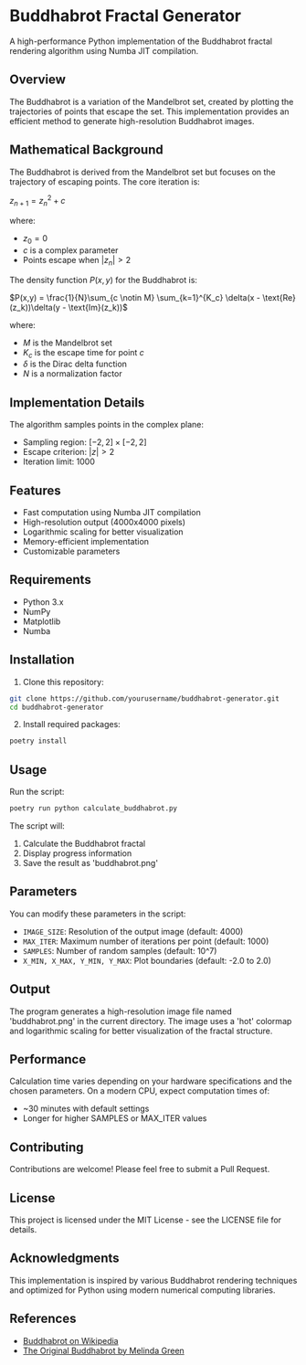 # Buddhabrot Fractal Generator

A high-performance Python implementation of the Buddhabrot fractal rendering algorithm using Numba JIT compilation.

## Overview

The Buddhabrot is a variation of the Mandelbrot set, created by plotting the trajectories of points that escape the set. This implementation provides an efficient method to generate high-resolution Buddhabrot images.

## Mathematical Background

The Buddhabrot is derived from the Mandelbrot set but focuses on the trajectory of escaping points. The core iteration is:

$z_{n+1} = z_n^2 + c$

where:
- $z_0 = 0$
- $c$ is a complex parameter
- Points escape when $|z_n| > 2$

The density function $P(x,y)$ for the Buddhabrot is:

$P(x,y) = \frac{1}{N}\sum_{c \notin M} \sum_{k=1}^{K_c} \delta(x - \text{Re}(z_k))\delta(y - \text{Im}(z_k))$

where:
- $M$ is the Mandelbrot set
- $K_c$ is the escape time for point $c$
- $\delta$ is the Dirac delta function
- $N$ is a normalization factor

## Implementation Details

The algorithm samples points in the complex plane:
- Sampling region: $[-2,2] \times [-2,2]$
- Escape criterion: $|z| > 2$
- Iteration limit: $1000$


## Features

- Fast computation using Numba JIT compilation
- High-resolution output (4000x4000 pixels)
- Logarithmic scaling for better visualization
- Memory-efficient implementation
- Customizable parameters

## Requirements

- Python 3.x
- NumPy
- Matplotlib
- Numba

## Installation

1. Clone this repository:

```bash
git clone https://github.com/yourusername/buddhabrot-generator.git
cd buddhabrot-generator
```

2. Install required packages:

```bash
poetry install
```

## Usage

Run the script:

```bash
poetry run python calculate_buddhabrot.py
```


The script will:
1. Calculate the Buddhabrot fractal
2. Display progress information
3. Save the result as 'buddhabrot.png'

## Parameters

You can modify these parameters in the script:
- `IMAGE_SIZE`: Resolution of the output image (default: 4000)
- `MAX_ITER`: Maximum number of iterations per point (default: 1000)
- `SAMPLES`: Number of random samples (default: 10^7)
- `X_MIN, X_MAX, Y_MIN, Y_MAX`: Plot boundaries (default: -2.0 to 2.0)

## Output

The program generates a high-resolution image file named 'buddhabrot.png' in the current directory. The image uses a 'hot' colormap and logarithmic scaling for better visualization of the fractal structure.

## Performance

Calculation time varies depending on your hardware specifications and the chosen parameters. On a modern CPU, expect computation times of:
- ~30 minutes with default settings
- Longer for higher SAMPLES or MAX_ITER values

## Contributing

Contributions are welcome! Please feel free to submit a Pull Request.

## License

This project is licensed under the MIT License - see the LICENSE file for details.

## Acknowledgments

This implementation is inspired by various Buddhabrot rendering techniques and optimized for Python using modern numerical computing libraries.

## References

- [Buddhabrot on Wikipedia](https://en.wikipedia.org/wiki/Buddhabrot)
- [The Original Buddhabrot by Melinda Green](https://superliminal.com/fractals/bbrot/)
